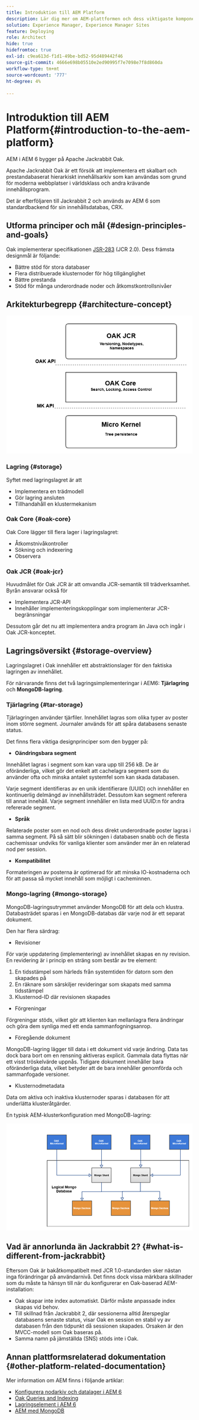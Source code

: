 ```yaml
---
title: Introduktion till AEM Platform
description: Lär dig mer om AEM-plattformen och dess viktigaste komponenter, inklusive installation och driftsättning av Adobe Experience Manager 6.5 LTS samt om dess arkitektur, inklusive driftsättning av molnet i Adobe Managed Services.
solution: Experience Manager, Experience Manager Sites
feature: Deploying
role: Architect
hide: true
hidefromtoc: true
exl-id: c9ea613d-f1d1-49be-bd52-95d489442f46
source-git-commit: 4666e698b05510e2ed90995f7e7098e7f8d860da
workflow-type: tm+mt
source-wordcount: '777'
ht-degree: 4%

---
```


# Introduktion till AEM Platform{#introduction-to-the-aem-platform}

AEM i AEM 6 bygger på Apache Jackrabbit Oak.

Apache Jackrabbit Oak är ett försök att implementera ett skalbart och prestandabaserat hierarkiskt innehållsarkiv som kan användas som grund för moderna webbplatser i världsklass och andra krävande innehållsprogram.

Det är efterföljaren till Jackrabbit 2 och används av AEM 6 som standardbackend för sin innehållsdatabas, CRX.

## Utforma principer och mål {#design-principles-and-goals}

Oak implementerar specifikationen [JSR-283](https://jcp.org/en/jsr/detail?id=283) (JCR 2.0). Dess främsta designmål är följande:

* Bättre stöd för stora databaser
* Flera distribuerade klusternoder för hög tillgänglighet
* Bättre prestanda
* Stöd för många underordnade noder och åtkomstkontrollsnivåer

## Arkitekturbegrepp {#architecture-concept}

![chlimage_1-84](assets/chlimage_1-84.png)

### Lagring {#storage}

Syftet med lagringslagret är att

* Implementera en trädmodell
* Gör lagring ansluten
* Tillhandahåll en klustermekanism

### Oak Core {#oak-core}

Oak Core lägger till flera lager i lagringslagret:

* Åtkomstnivåkontroller
* Sökning och indexering
* Observera

### Oak JCR {#oak-jcr}

Huvudmålet för Oak JCR är att omvandla JCR-semantik till trädverksamhet. Byrån ansvarar också för

* Implementera JCR-API
* Innehåller implementeringskopplingar som implementerar JCR-begränsningar

Dessutom går det nu att implementera andra program än Java och ingår i Oak JCR-konceptet.

## Lagringsöversikt {#storage-overview}

Lagringslagret i Oak innehåller ett abstraktionslager för den faktiska lagringen av innehållet.

För närvarande finns det två lagringsimplementeringar i AEM6: **Tjärlagring** och **MongoDB-lagring**.

### Tjärlagring {#tar-storage}

Tjärlagringen använder tjärfiler. Innehållet lagras som olika typer av poster inom större segment. Journaler används för att spåra databasens senaste status.

Det finns flera viktiga designprinciper som den bygger på:

* **Oändringsbara segment**

Innehållet lagras i segment som kan vara upp till 256 kB. De är oföränderliga, vilket gör det enkelt att cachelagra segment som du använder ofta och minska antalet systemfel som kan skada databasen.

Varje segment identifieras av en unik identifierare (UUID) och innehåller en kontinuerlig delmängd av innehållsträdet. Dessutom kan segment referera till annat innehåll. Varje segment innehåller en lista med UUID:n för andra refererade segment.

* **Språk**

Relaterade poster som en nod och dess direkt underordnade poster lagras i samma segment. På så sätt blir sökningen i databasen snabb och de flesta cachemissar undviks för vanliga klienter som använder mer än en relaterad nod per session.

* **Kompatibilitet**

Formateringen av posterna är optimerad för att minska IO-kostnaderna och för att passa så mycket innehåll som möjligt i cacheminnen.

### Mongo-lagring {#mongo-storage}

MongoDB-lagringsutrymmet använder MongoDB för att dela och klustra. Databasträdet sparas i en MongoDB-databas där varje nod är ett separat dokument.

Den har flera särdrag:

* Revisioner

För varje uppdatering (implementering) av innehållet skapas en ny revision. En revidering är i princip en sträng som består av tre element:

1. En tidsstämpel som härleds från systemtiden för datorn som den skapades på
1. En räknare som särskiljer revideringar som skapats med samma tidsstämpel
1. Klusternod-ID där revisionen skapades

* Förgreningar

Förgreningar stöds, vilket gör att klienten kan mellanlagra flera ändringar och göra dem synliga med ett enda sammanfogningsanrop.

* Föregående dokument

MongoDB-lagring lägger till data i ett dokument vid varje ändring. Data tas dock bara bort om en rensning aktiveras explicit. Gammala data flyttas när ett visst tröskelvärde uppnås. Tidigare dokument innehåller bara oföränderliga data, vilket betyder att de bara innehåller genomförda och sammanfogade versioner.

* Klusternodmetadata

Data om aktiva och inaktiva klusternoder sparas i databasen för att underlätta klusteråtgärder.

En typisk AEM-klusterkonfiguration med MongoDB-lagring:

![chlimage_1-85](assets/chlimage_1-85.png)

## Vad är annorlunda än Jackrabbit 2? {#what-is-different-from-jackrabbit}

Eftersom Oak är bakåtkompatibelt med JCR 1.0-standarden sker nästan inga förändringar på användarnivå. Det finns dock vissa märkbara skillnader som du måste ta hänsyn till när du konfigurerar en Oak-baserad AEM-installation:

* Oak skapar inte index automatiskt. Därför måste anpassade index skapas vid behov.
* Till skillnad från Jackrabbit 2, där sessionerna alltid återspeglar databasens senaste status, visar Oak en session en stabil vy av databasen från den tidpunkt då sessionen skapades. Orsaken är den MVCC-modell som Oak baseras på.
* Samma namn på jämställda (SNS) stöds inte i Oak.

## Annan plattformsrelaterad dokumentation {#other-platform-related-documentation}

Mer information om AEM finns i följande artiklar:

* [Konfigurera nodarkiv och datalager i AEM 6](/help/sites-deploying/data-store-config.md)
* [Oak Queries and Indexing](/help/sites-deploying/queries-and-indexing.md)
* [Lagringselement i AEM 6](/help/sites-deploying/storage-elements-in-aem-6.md)
* [AEM med MongoDB](/help/sites-deploying/aem-with-mongodb.md)
